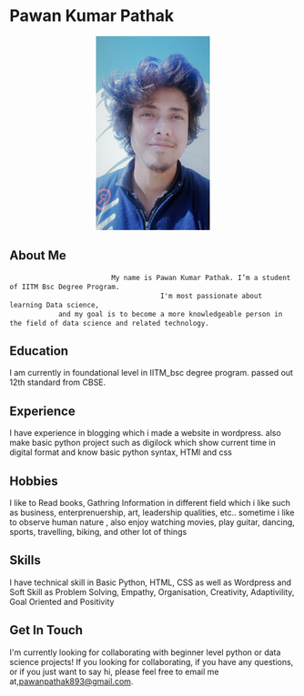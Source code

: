 # Pawan Kumar Pathak
<p align="center">
<img src="assests/proimg%20(1).jpg" width="200">
 </p>
 
 
## About Me
                             My name is Pawan Kumar Pathak. I’m a student of IITM Bsc Degree Program. 
                                         I'm most passionate about learning Data science, 
                and my goal is to become a more knowledgeable person in the field of data science and related technology.
                     
                     
                   



## Education

I am currently in foundational level in IITM_bsc degree program. passed out 12th standard from CBSE.





## Experience
I have experience in blogging which i made a website in  wordpress. also make basic python project such as digilock which show current time in digital format
and know basic python syntax, HTMl  and css






## Hobbies

I like to Read books, Gathring Information in different field which i like such as business, enterprenuership, art, leadership qualities, etc.. 
sometime i like to observe human nature , also enjoy watching movies, play guitar, dancing, sports, travelling, biking, and other lot of things







## Skills

I have  technical skill in Basic Python, HTML, CSS as well as Wordpress 
and  Soft Skill as Problem Solving, Empathy, Organisation, 
Creativity, Adaptivility, Goal Oriented and Positivity







##                                                 Get In Touch

I'm currently looking for collaborating with beginner level python or data science projects! If you looking for collaborating, if you have any questions, or if you just want to say hi, please feel free to email me at,pawanpathak893@gmail.com.






